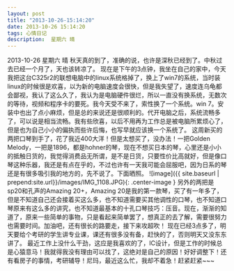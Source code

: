 ```yaml
---
layout: post
title: "2013-10-26-15:14:20"
date: 2013-10-26 15:14:20
tags: 心情日记
description:  星期六 晴
---
```

2013-10-26 星期六 晴 
	秋天真的到了，准确的说，也许是深秋已经到了。中秋过去已经一个月了，天也该转凉了。
现在是下午的3点钟，我坐在自己的家中，今天我把这台C325r2的联想电脑中的linux系统格掉了，换上了win7的系统，当时装linux的时候很是欢喜，以为新的电脑速度会很快，但是我失望了，速度连乌龟都会鄙视，我认了这么久了，我认为是电脑硬件很烂，所以一直没有换系统，无数次的等待，视频和程序卡的要死。我今天受不来了，索性换了一个系统。win 7。安装中也出了点小麻烦，但是总的来说还是很顺利的。代开电脑之后，系统流畅多了，可以说是相当流畅。我有些欣喜，以后不用再为工作总是被电脑所累烦心了，但是也为自己小小的偏执而些许后悔，也写早就应该换一个系统了。
这周新买的两把口琴到手了，花了我近400大洋！但是太想买了，没办法！一把Golden Melody，一把是1896，都是hohner的琴，现在不想买日本的琴，心里还是小小的抵触日货的，我觉得消费品无所谓，是不是日货，只要性价比高就好，但是像口琴这种乐器，我还是有点在乎的，不过也许有一天我可能会屈服吧，因为日系的琴还是有很多吸引我的地方的，先不说了。下面晒照。
![image]({{ site.baseurl | prepend:site.url}}/images/IMG_1108.JPG){: .center-image }
另外的两把是sp20和孔声的Amazing 20+，Amazing 20是我的第一款琴，买了有一年多了，但是不知道自己还会接着买这么多，也不知道需要买其他调性的口琴，也不知道口琴原来有这么多的讲究，也不知道最基本的十孔口琴技巧：压音。现在，渐渐的知道了，原来一些简单的事物，只是看起来简单罢了，想真正的去了解，需要很努力也需要时间。加油吧，还有很长的路要走，接下来攻超吹！
现在已经3点多了，明天要给个考研的学生讲专业课，课还有很多没有备，赶快的了，否则明天又没东东讲了。
最近工作上没什么干劲，这应是我喜欢的了，IC设计，但是工作的时候总是心猿意马！我就得我没有理由可以找了，这绝对是自己的原因！好好调整下！还有看房子的事情，考研辅导！尼玛，最近这么忙，我却不着急！赶紧赶紧~~~
